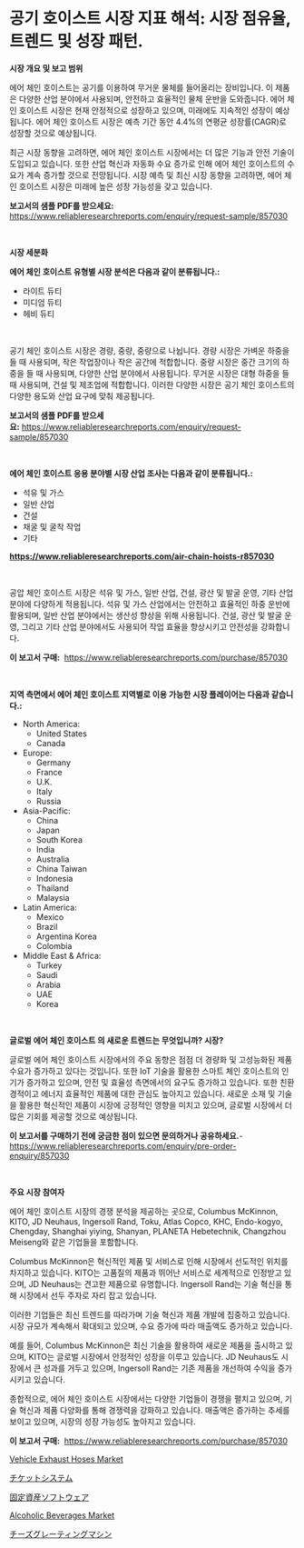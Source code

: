 <p><h1>공기 호이스트 시장 지표 해석: 시장 점유율, 트렌드 및 성장 패턴.</h1></p><p><strong>시장 개요 및 보고 범위</strong></p>
<p><p>에어 체인 호이스트는 공기를 이용하여 무거운 물체를 들어올리는 장비입니다. 이 제품은 다양한 산업 분야에서 사용되며, 안전하고 효율적인 물체 운반을 도와줍니다. 에어 체인 호이스트 시장은 현재 안정적으로 성장하고 있으며, 미래에도 지속적인 성장이 예상됩니다. 에어 체인 호이스트 시장은 예측 기간 동안 4.4%의 연평균 성장률(CAGR)로 성장할 것으로 예상됩니다.</p><p>최근 시장 동향을 고려하면, 에어 체인 호이스트 시장에서는 더 많은 기능과 안전 기술이 도입되고 있습니다. 또한 산업 혁신과 자동화 수요 증가로 인해 에어 체인 호이스트의 수요가 계속 증가할 것으로 전망됩니다. 시장 예측 및 최신 시장 동향을 고려하면, 에어 체인 호이스트 시장은 미래에 높은 성장 가능성을 갖고 있습니다.</p></p>
<p><strong>보고서의 샘플 PDF를 받으세요:</strong> <a href="https://www.reliableresearchreports.com/enquiry/request-sample/857030">https://www.reliableresearchreports.com/enquiry/request-sample/857030</a></p>
<p>&nbsp;</p>
<p><strong>시장 세분화</strong></p>
<p><strong>에어 체인 호이스트 유형별 시장 분석은 다음과 같이 분류됩니다.:</strong></p>
<p><ul><li>라이트 듀티</li><li>미디엄 듀티</li><li>헤비 듀티</li></ul></p>
<p>&nbsp;</p>
<p><p>공기 체인 호이스트 시장은 경량, 중량, 중량으로 나뉩니다. 경량 시장은 가벼운 하중을 들 때 사용되며, 작은 작업장이나 작은 공간에 적합합니다. 중량 시장은 중간 크기의 하중을 들 때 사용되며, 다양한 산업 분야에서 사용됩니다. 무거운 시장은 대형 하중을 들 때 사용되며, 건설 및 제조업에 적합합니다. 이러한 다양한 시장은 공기 체인 호이스트의 다양한 용도와 산업 요구에 맞춰 제공됩니다.</p></p>
<p><strong>보고서의 샘플 PDF를 받으세요:</strong>&nbsp;<a href="https://www.reliableresearchreports.com/enquiry/request-sample/857030">https://www.reliableresearchreports.com/enquiry/request-sample/857030</a></p>
<p>&nbsp;</p>
<p><strong> 에어 체인 호이스트 응용 분야별 시장 산업 조사는 다음과 같이 분류됩니다.:</strong></p>
<p><ul><li>석유 및 가스</li><li>일반 산업</li><li>건설</li><li>채굴 및 굴착 작업</li><li>기타</li></ul></p>
<p><strong><a href="https://www.reliableresearchreports.com/air-chain-hoists-r857030">https://www.reliableresearchreports.com/air-chain-hoists-r857030</a></strong></p>
<p>&nbsp;</p>
<p><p>공압 체인 호이스트 시장은 석유 및 가스, 일반 산업, 건설, 광산 및 발굴 운영, 기타 산업 분야에 다양하게 적용됩니다. 석유 및 가스 산업에서는 안전하고 효율적인 하중 운반에 활용되며, 일반 산업 분야에서는 생산성 향상을 위해 사용됩니다. 건설, 광산 및 발굴 운영, 그리고 기타 산업 분야에서도 사용되어 작업 효율을 향상시키고 안전성을 강화합니다.</p></p>
<p><strong>이 보고서 구매:</strong>&nbsp; <a href="https://www.reliableresearchreports.com/purchase/857030">https://www.reliableresearchreports.com/purchase/857030</a></p>
<p>&nbsp;</p>
<p><strong>지역 측면에서 에어 체인 호이스트 지역별로 이용 가능한 시장 플레이어는 다음과 같습니다.:</strong></p>
<p><ul>
    <li>
        North America:
        <ul>
            <li>United States</li>
            <li>Canada</li>
        </ul>
    </li>
    <li>
        Europe:
        <ul>
            <li>Germany</li>
            <li>France</li>
            <li>U.K.</li>
            <li>Italy</li>
            <li>Russia</li>
        </ul>
    </li>
    <li>
        Asia-Pacific:
        <ul>
            <li>China</li>
            <li>Japan</li>
            <li>South Korea</li>
            <li>India</li>
            <li>Australia</li>
            <li>China Taiwan</li>
            <li>Indonesia</li>
            <li>Thailand</li>
            <li>Malaysia</li>
        </ul>
    </li>
    <li>
        Latin America:
        <ul>
            <li>Mexico</li>
            <li>Brazil</li>
            <li>Argentina Korea</li>
            <li>Colombia</li>
        </ul>
    </li>
    <li>
        Middle East & Africa:
        <ul>
            <li>Turkey</li>
            <li>Saudi</li>
            <li>Arabia</li>
            <li>UAE</li>
            <li>Korea</li>
        </ul>
    </li>
    </ul></p>
<p>&nbsp;</p>
<p><strong>글로벌 에어 체인 호이스트 의 새로운 트렌드는 무엇입니까? 시장?</strong></p>
<p><p>글로벌 에어 체인 호이스트 시장에서의 주요 동향은 점점 더 경량화 및 고성능화된 제품 수요가 증가하고 있다는 것입니다. 또한 IoT 기술을 활용한 스마트 체인 호이스트의 인기가 증가하고 있으며, 안전 및 효율성 측면에서의 요구도 증가하고 있습니다. 또한 친환경적이고 에너지 효율적인 제품에 대한 관심도 높아지고 있습니다. 새로운 소재 및 기술을 활용한 혁신적인 제품이 시장에 긍정적인 영향을 미치고 있으며, 글로벌 시장에서 더 많은 기회를 제공할 것으로 예상됩니다.</p></p>
<p><strong>이 보고서를 구매하기 전에 궁금한 점이 있으면 문의하거나 공유하세요.</strong>- <a href="https://www.reliableresearchreports.com/enquiry/pre-order-enquiry/857030">https://www.reliableresearchreports.com/enquiry/pre-order-enquiry/857030</a></p>
<p>&nbsp;</p>
<p><strong>주요 시장 참여자</strong></p>
<p><p>에어 체인 호이스트 시장의 경쟁 분석을 제공하는 곳으로, Columbus McKinnon, KITO, JD Neuhaus, Ingersoll Rand, Toku, Atlas Copco, KHC, Endo-kogyo, Chengday, Shanghai yiying, Shanyan, PLANETA Hebetechnik, Changzhou Meiseng와 같은 기업들을 포함합니다.</p><p>Columbus McKinnon은 혁신적인 제품 및 서비스로 인해 시장에서 선도적인 위치를 차지하고 있습니다. KITO는 고품질의 제품과 뛰어난 서비스로 세계적으로 인정받고 있으며, JD Neuhaus는 견고한 제품으로 유명합니다. Ingersoll Rand는 기술 혁신을 통해 시장에서 선두 주자로 자리 잡고 있습니다.</p><p>이러한 기업들은 최신 트렌드를 따라가며 기술 혁신과 제품 개발에 집중하고 있습니다. 시장 규모가 계속해서 확대되고 있으며, 수요 증가에 따라 매출액도 증가하고 있습니다.</p><p>예를 들어, Columbus McKinnon은 최신 기술을 활용하여 새로운 제품을 출시하고 있으며, KITO는 글로벌 시장에서 안정적인 성장을 이루고 있습니다. JD Neuhaus도 시장에서 큰 성과를 거두고 있으며, Ingersoll Rand는 기존 제품을 개선하여 수익을 증가시키고 있습니다.</p><p>종합적으로, 에어 체인 호이스트 시장에서는 다양한 기업들이 경쟁을 펼치고 있으며, 기술 혁신과 제품 다양화를 통해 경쟁력을 강화하고 있습니다. 매출액은 증가하는 추세를 보이고 있으며, 시장의 성장 가능성도 높아지고 있습니다.</p></p>
<p><strong>이 보고서 구매:</strong>&nbsp;&nbsp;<a href="https://www.reliableresearchreports.com/purchase/857030">https://www.reliableresearchreports.com/purchase/857030</a></p>
<p><p><a href="https://issuu.com/reportprime-2/docs/vehicle-exhaust-hoses-market-size-2030.pptx">Vehicle Exhaust Hoses Market</a></p><p><a href="https://medium.com/@annchovey1988/%E3%83%81%E3%82%B1%E3%83%83%E3%83%88%E3%82%B7%E3%82%B9%E3%83%86%E3%83%A0%E3%81%AE%E5%B8%82%E5%A0%B4%E3%82%B7%E3%82%A7%E3%82%A2%E3%81%AE%E9%80%B2%E5%8C%96%E3%81%A8%E5%B8%82%E5%A0%B4%E6%88%90%E9%95%B7%E3%83%88%E3%83%AC%E3%83%B3%E3%83%89-2024%E5%B9%B4-2031%E5%B9%B4-721658ff0515">チケットシステム</a></p><p><a href="https://medium.com/@logaolloway76845/%E5%9B%BA%E5%AE%9A%E8%B3%87%E7%94%A3%E3%82%BD%E3%83%95%E3%83%88%E3%82%A6%E3%82%A7%E3%82%A2%E5%B8%82%E5%A0%B4%E3%81%AE%E3%83%88%E3%83%AC%E3%83%B3%E3%83%89%E3%81%A8%E5%B8%82%E5%A0%B4%E5%88%86%E6%9E%90%E3%81%AF-2024%E5%B9%B4%E3%81%8B%E3%82%892031%E5%B9%B4%E3%81%BE%E3%81%A7%E3%81%AE%E6%9C%9F%E9%96%93%E3%81%AB%E4%BA%88%E6%B8%AC%E3%81%95%E3%82%8C%E3%81%A6%E3%81%84%E3%81%BE%E3%81%99-f6f4cae9ca7e">固定資産ソフトウェア</a></p><p><a href="https://github.com/pjcfca/Market-Research-Report-List-2/blob/main/alcoholic-beverages-market.md">Alcoholic Beverages Market</a></p><p><a href="https://github.com/ReyesKohler20231/Market-Research-Report-List-1/blob/main/227224918472.md">チーズグレーティングマシン</a></p></p>